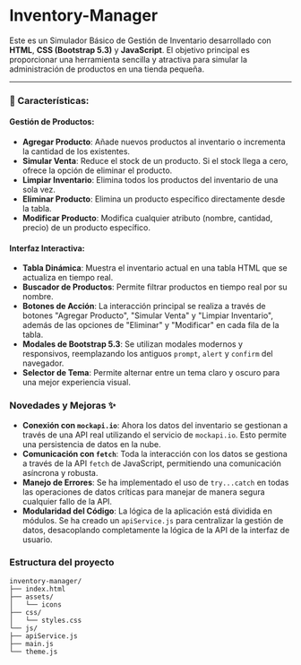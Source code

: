 # Inventory-Manager

Este es un Simulador Básico de Gestión de Inventario desarrollado con **HTML**, **CSS (Bootstrap 5.3)** y **JavaScript**. El objetivo principal es proporcionar una herramienta sencilla y atractiva para simular la administración de productos en una tienda pequeña.

---

### 🚀 Características:

#### Gestión de Productos:

- **Agregar Producto**: Añade nuevos productos al inventario o incrementa la cantidad de los existentes.
- **Simular Venta**: Reduce el stock de un producto. Si el stock llega a cero, ofrece la opción de eliminar el producto.
- **Limpiar Inventario**: Elimina todos los productos del inventario de una sola vez.
- **Eliminar Producto**: Elimina un producto específico directamente desde la tabla.
- **Modificar Producto**: Modifica cualquier atributo (nombre, cantidad, precio) de un producto específico.

#### Interfaz Interactiva:

- **Tabla Dinámica**: Muestra el inventario actual en una tabla HTML que se actualiza en tiempo real.
- **Buscador de Productos**: Permite filtrar productos en tiempo real por su nombre.
- **Botones de Acción**: La interacción principal se realiza a través de botones "Agregar Producto", "Simular Venta" y "Limpiar Inventario", además de las opciones de "Eliminar" y "Modificar" en cada fila de la tabla.
- **Modales de Bootstrap 5.3**: Se utilizan modales modernos y responsivos, reemplazando los antiguos `prompt`, `alert` y `confirm` del navegador.
- **Selector de Tema**: Permite alternar entre un tema claro y oscuro para una mejor experiencia visual.

### Novedades y Mejoras ✨

- **Conexión con `mockapi.io`**: Ahora los datos del inventario se gestionan a través de una API real utilizando el servicio de `mockapi.io`. Esto permite una persistencia de datos en la nube.
- **Comunicación con `fetch`**: Toda la interacción con los datos se gestiona a través de la API `fetch` de JavaScript, permitiendo una comunicación asíncrona y robusta.
- **Manejo de Errores**: Se ha implementado el uso de `try...catch` en todas las operaciones de datos críticas para manejar de manera segura cualquier fallo de la API.
- **Modularidad del Código**: La lógica de la aplicación está dividida en módulos. Se ha creado un `apiService.js` para centralizar la gestión de datos, desacoplando completamente la lógica de la API de la interfaz de usuario.

### Estructura del proyecto

```
inventory-manager/
├── index.html
├── assets/
│   └── icons
├── css/
│   └── styles.css
└── js/
├── apiService.js
├── main.js
└── theme.js
```
